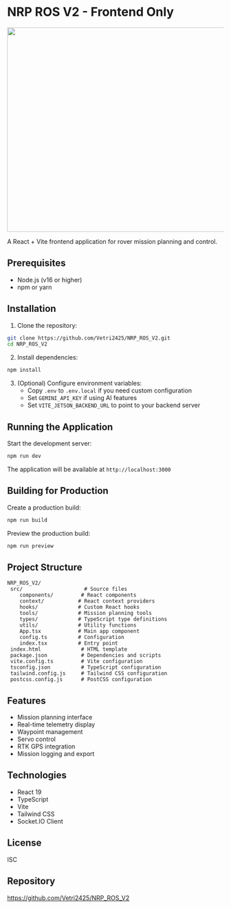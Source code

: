 # NRP ROS V2 - Frontend Only

<div align="center">
<img width="1200" height="475" alt="GHBanner" src="https://github.com/user-attachments/assets/0aa67016-6eaf-458a-adb2-6e31a0763ed6" />
</div>

A React + Vite frontend application for rover mission planning and control.

## Prerequisites

- Node.js (v16 or higher)
- npm or yarn

## Installation

1. Clone the repository:
```bash
git clone https://github.com/Vetri2425/NRP_ROS_V2.git
cd NRP_ROS_V2
```

2. Install dependencies:
```bash
npm install
```

3. (Optional) Configure environment variables:
   - Copy `.env` to `.env.local` if you need custom configuration
   - Set `GEMINI_API_KEY` if using AI features
   - Set `VITE_JETSON_BACKEND_URL` to point to your backend server

## Running the Application

Start the development server:

```bash
npm run dev
```

The application will be available at `http://localhost:3000`

## Building for Production

Create a production build:

```bash
npm run build
```

Preview the production build:

```bash
npm run preview
```

## Project Structure

```
NRP_ROS_V2/
 src/                    # Source files
    components/         # React components
    context/           # React context providers
    hooks/             # Custom React hooks
    tools/             # Mission planning tools
    types/             # TypeScript type definitions
    utils/             # Utility functions
    App.tsx            # Main app component
    config.ts          # Configuration
    index.tsx          # Entry point
 index.html             # HTML template
 package.json           # Dependencies and scripts
 vite.config.ts         # Vite configuration
 tsconfig.json          # TypeScript configuration
 tailwind.config.js     # Tailwind CSS configuration
 postcss.config.js      # PostCSS configuration
```

## Features

- Mission planning interface
- Real-time telemetry display
- Waypoint management
- Servo control
- RTK GPS integration
- Mission logging and export

## Technologies

- React 19
- TypeScript
- Vite
- Tailwind CSS
- Socket.IO Client

## License

ISC

## Repository

https://github.com/Vetri2425/NRP_ROS_V2
